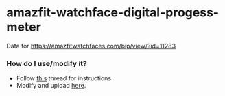 # amazfit-watchface-digital-progess-meter

Data for https://amazfitwatchfaces.com/bip/view/?id=11283 

### How do I use/modify it?

- Follow [this](https://www.reddit.com/r/amazfit/comments/83q6wl/watchface_coding/) thread for instructions.
- Modify and upload [here](https://amazfitwatchfaces.com/bip/).
